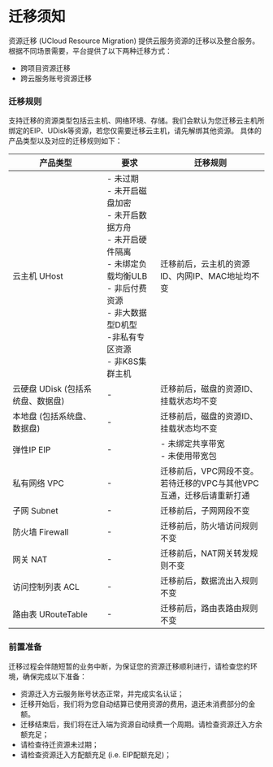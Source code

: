 # 迁移须知

资源迁移 (UCloud Resource Migration) 提供云服务资源的迁移以及整合服务。根据不同场景需要，平台提供了以下两种迁移方式：

- 跨项目资源迁移 
- 跨云服务账号资源迁移

### 迁移规则
支持迁移的资源类型包括云主机、网络环境、存储。我们会默认为您迁移云主机所绑定的EIP、UDisk等资源，若您仅需要迁移云主机，请先解绑其他资源。
具体的产品类型以及对应的迁移规则如下：

| 产品类型 | 要求 | 迁移规则 |
| --- | --- | --- |
| 云主机 UHost | - 未过期 <br> - 未开启磁盘加密 <br> - 未开启数据方舟 <br> - 未开启硬件隔离 <br> - 未绑定负载均衡ULB <br> - 非后付费资源 <br> - 非大数据型D机型 <br> -非私有专区资源 <br> - 非K8S集群主机| 迁移前后，云主机的资源ID、内网IP、MAC地址均不变 |
| 云硬盘 UDisk (包括系统盘、数据盘) | - | 迁移前后，磁盘的资源ID、挂载状态均不变 |
| 本地盘 (包括系统盘、数据盘) | - | 迁移前后，磁盘的资源ID、挂载状态均不变 |
| 弹性IP EIP | - | - 未绑定共享带宽 <br> - 未使用带宽包 | 迁移前后，EIP地址不变 |
| 私有网络 VPC | - | 迁移前后，VPC网段不变。<br> 若待迁移的VPC与其他VPC互通，迁移后请重新打通 |
| 子网 Subnet	| - | 迁移前后，子网网段不变 |
| 防火墙 Firewall	| - | 迁移前后，防火墙访问规则不变 |
| 网关 NAT | - | 迁移前后，NAT网关转发规则不变 |
| 访问控制列表 ACL | - | 迁移前后，数据流出入规则不变 |
| 路由表 URouteTable | - | 迁移前后，路由表路由规则不变 |

### 前置准备

迁移过程会伴随短暂的业务中断，为保证您的资源迁移顺利进行，请检查您的环境，确保完成以下准备：
- 资源迁入方云服务账号状态正常，并完成实名认证；
- 迁移开始后，我们将为您自动结算已使用资源的费用，退还未消费部分的金额。
- 迁移结束后，我们将在迁入端为资源自动续费一个周期。请检查资源迁入方余额充足；
- 请检查待迁资源未过期；
- 请检查资源迁入方配额充足 (i.e. EIP配额充足)；
